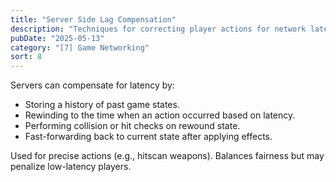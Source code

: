 ```yaml
---
title: "Server Side Lag Compensation"
description: "Techniques for correcting player actions for network latency on the server."
pubDate: "2025-05-13"
category: "[7] Game Networking"
sort: 8
---
```


Servers can compensate for latency by:

- Storing a history of past game states.
- Rewinding to the time when an action occurred based on latency.
- Performing collision or hit checks on rewound state.
- Fast-forwarding back to current state after applying effects.

Used for precise actions (e.g., hitscan weapons). Balances fairness but may penalize low-latency players.
